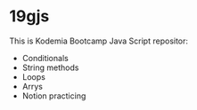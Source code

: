 # 19gjs
This is Kodemia Bootcamp Java Script repositor:
  - Conditionals
  - String methods 
  - Loops
  - Arrys
  - Notion practicing

